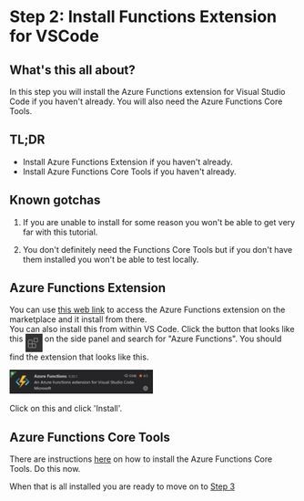 # Step 2: Install Functions Extension for VSCode

## What's this all about?

In this step you will install the Azure Functions extension for Visual Studio Code if you haven't already. You will also need the Azure Functions Core Tools.

## TL;DR

- Install Azure Functions Extension if you haven't already.
- Install Azure Functions Core Tools if you haven't already.

## Known gotchas

1. If you are unable to install for some reason you won't be able to get very far with this tutorial.

2. You don't definitely need the Functions Core Tools but if you don't have them installed you won't be able to test locally.

## Azure Functions Extension

You can use [this web link](https://marketplace.visualstudio.com/items?itemName=ms-azuretools.vscode-azurefunctions) to access the Azure Functions extension on the marketplace and it install from there.  
You can also install this from within VS Code. Click the button that looks like this <img src="screengrabs/Step2_extensions.JPG" alt="extensions" width="30px" align="top"> on the side panel and search for "Azure Functions". You should find the extension that looks like this.

<img src="screengrabs/06_azure_functions_extension.JPG" alt="Azure functions extension" width="50%">

Click on this and click 'Install'.

## Azure Functions Core Tools

There are instructions [here](https://docs.microsoft.com/en-us/azure/azure-functions/functions-run-local) on how to install the Azure Functions Core Tools. Do this now.

When that is all installed you are ready to move on to [Step 3](STEP3.md)
